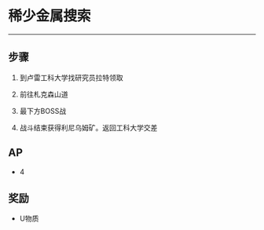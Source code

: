 # 稀少金属搜索

---

## 步骤

1. 到卢雷工科大学找研究员拉特领取

2. 前往札克森山道

3. 最下方BOSS战

4. 战斗结束获得利尼乌姆矿。返回工科大学交差

## AP

- 4

## 奖励

- U物质